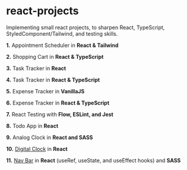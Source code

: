 # react-projects

Implementing small react projects, to sharpen React, TypeScript, StyledComponent/Tailwind, and testing skills.

**1.** Appointment Scheduler in **React & Tailwind**

**2.** Shopping Cart in **React & TypeScript**

**3.** Task Tracker in **React**

**4.** Task Tracker in **React & TypeScript**

**5.** Expense Tracker in **VanillaJS**

**6.** Expense Tracker in **React & TypeScript**

**7.** React Testing with **Flow, ESLint, and Jest**

**8.** Todo App in **React**

**9.** Analog Clock in **React and SASS**

**10.** [Digital Clock](https://github.com/whoinlee/stretchDaily30_reactJS/tree/main/p10_digital-clock) in **React**

**11.** [Nav Bar](https://github.com/whoinlee/stretchDaily30_reactJS/tree/main/p11_navbar) in **React** (useRef, useState, and useEffect hooks) and **SASS**
